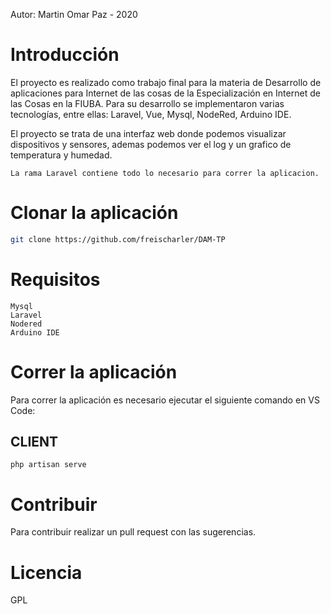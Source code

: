Autor: Martin Omar Paz - 2020

# Introducción
El proyecto es realizado como trabajo final para la materia de Desarrollo de aplicaciones para Internet de las cosas de la Especialización en Internet de las Cosas en la FIUBA. Para su desarrollo se implementaron varias tecnologías, entre ellas: Laravel, Vue, Mysql, NodeRed, Arduino IDE.

El proyecto se trata de una interfaz web donde podemos visualizar dispositivos y sensores, ademas podemos ver el log y un grafico de temperatura y humedad.

```
La rama Laravel contiene todo lo necesario para correr la aplicacion.
```

# Clonar la aplicación
```sh
git clone https://github.com/freischarler/DAM-TP
```

# Requisitos
```
Mysql
Laravel
Nodered
Arduino IDE
```

# Correr la aplicación
Para correr la aplicación es necesario ejecutar el siguiente comando en VS Code:

## CLIENT
```
php artisan serve
```

# Contribuir
Para contribuir realizar un pull request con las sugerencias.
# Licencia
GPL

